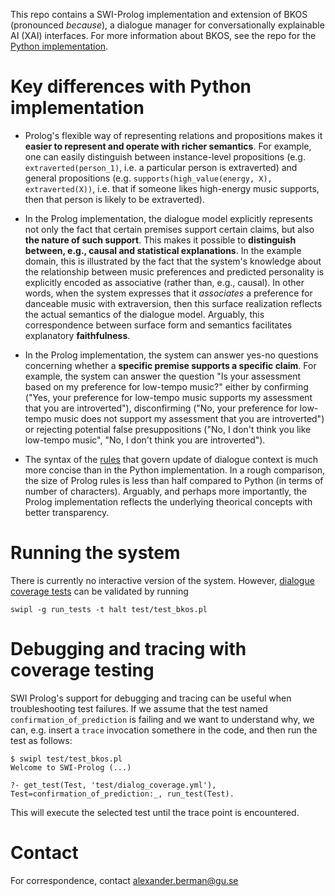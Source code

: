 This repo contains a SWI-Prolog implementation and extension of BKOS (pronounced _because_), a dialogue manager for conversationally explainable AI (XAI) interfaces. For more information about BKOS, see the repo for the [Python implementation](https://github.com/alex-berman/BKOS).

# Key differences with Python implementation

* Prolog's flexible way of representing relations and propositions makes it **easier to represent and operate with richer semantics**. For example, one can easily distinguish between instance-level propositions (e.g. `extraverted(person_1)`, i.e. a particular person is extraverted) and general propositions (e.g. `supports(high_value(energy, X), extraverted(X))`, i.e. that if someone likes high-energy music supports, then that person is likely to be extraverted).

- In the Prolog implementation, the dialogue model explicitly represents not only the fact that certain premises support certain claims, but also **the nature of such support**. This makes it possible to **distinguish between, e.g., causal and statistical explanations**. In the example domain, this is illustrated by the fact that the system's knowledge about the relationship between music preferences and predicted personality is explicitly encoded as associative (rather than, e.g., causal). In other words, when the system expresses that it _associates_ a preference for danceable music with extraversion, then this surface realization reflects the actual semantics of the dialogue model. Arguably, this correspondence between surface form and semantics facilitates explanatory **faithfulness**.

- In the Prolog implementation, the system can answer yes-no questions concerning whether a **specific premise supports a specific claim**. For example, the system can answer the question "Is your assessment based on my preference for low-tempo music?" either by confirming ("Yes, your preference for low-tempo music supports my assessment that you are introverted"), disconfirming ("No, your preference for low-tempo music does not support my assessment that you are introverted") or rejecting potential false presuppositions ("No, I don't think you like low-tempo music", "No, I don't think you are introverted").

- The syntax of the [rules](bkos.pl) that govern update of dialogue context is much more concise than in the Python implementation. In a rough comparison, the size of Prolog rules is less than half compared to Python (in terms of number of characters). Arguably, and perhaps more importantly, the Prolog implementation reflects the underlying theorical concepts with better transparency.

# Running the system

There is currently no interactive version of the system. However, [dialogue coverage tests](test/dialog_coverage.yml) can be validated by running

```
swipl -g run_tests -t halt test/test_bkos.pl
```

# Debugging and tracing with coverage testing
SWI Prolog's support for debugging and tracing can be useful when troubleshooting test failures. If we assume that the test named `confirmation_of_prediction` is failing and we want to understand why, we can, e.g. insert a `trace` invocation somethere in the code, and then run the test as follows:

```
$ swipl test/test_bkos.pl
Welcome to SWI-Prolog (...)

?- get_test(Test, 'test/dialog_coverage.yml'), Test=confirmation_of_prediction:_, run_test(Test).
```

This will execute the selected test until the trace point is encountered.
# Contact
For correspondence, contact alexander.berman@gu.se
